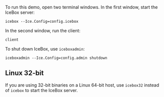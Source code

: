 To run this demo, open two terminal windows. In the first window,
start the IceBox server:

```
icebox --Ice.Config=config.icebox
```

In the second window, run the client:
```
client
```

To shut down IceBox, use `iceboxadmin`:
```
iceboxadmin --Ice.Config=config.admin shutdown
```

Linux 32-bit
------------
If you are using 32-bit binaries on a Linux 64-bit host, use
`icebox32` instead of `icebox` to start the IceBox server.
